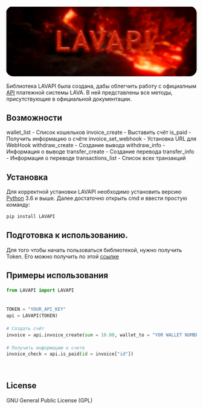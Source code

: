 [![N|Solid](https://github.com/DIMFLIX-OFFICIAL/LAVAPI/blob/main/LAVAPI%20Banner.png?raw=true)](https://nodesource.com/products/nsolid)


Библиотека LAVAPI была создана, дабы облегчить работу c официалным [API](https://dev.lava.ru/) платежной системы LAVA.
В ней представлены все методы, присутствующие в официальной документации.
  
## Возможности

wallet_list - Список кошельков
invoice_create - Выставить счёт
is_paid - Получить информацию о счёте
invoice_set_webhook - Установка URL для WebHook
withdraw_create - Создание вывода
withdraw_info - Информация о выводе
transfer_create - Создание перевода
transfer_info - Информация о переводе
transactions_list - Список всех транзакций




## Установка

Для корректной установки LAVAPI необходимо установить версию [Python](https://www.python.org/) 3.6 и выше.
Далее достаточно открыть cmd и ввести простую команду:
```cmd
pip install LAVAPI
```

## Подготовка к использованию.
Для того чтобы начать пользоваться библиотекой, нужно получить Token.
Его можно получить по этой [ссылке](https://lava.ru/dashboard/settings/api)


## Примеры использования
``` python
from LAVAPI import LAVAPI


TOKEN = "YOUR_API_KEY"
api = LAVAPI(TOKEN)

# Создать счёт
invoice = api.invoice_create(sum = 10.00, wallet_to = "YOR WALLET NUMBER", comment = "LAVAPI invoice_create test!")

# Получить информацию о счете
invoice_check = api.is_paid(id = invoice["id"])




```



## License

GNU General Public License (GPL)
